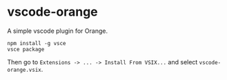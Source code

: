 # vscode-orange

A simple vscode plugin for Orange.

```
npm install -g vsce
vsce package
```

Then go to `Extensions -> ... -> Install From VSIX...` and select `vscode-orange.vsix`.
